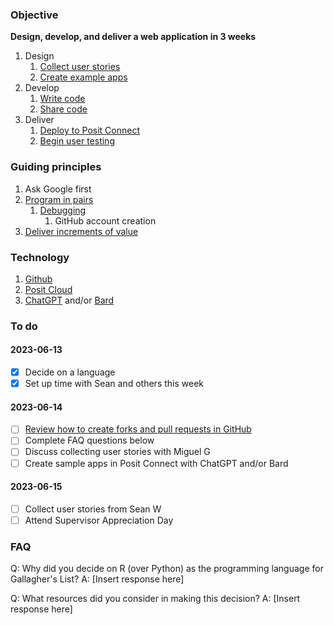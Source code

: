 ### Objective

**Design, develop, and deliver a web application in 3 weeks**

1. Design
	1. [Collect user stories](https://youtu.be/LEPLaYcdgeg)
	2. [Create example apps](https://youtu.be/tZOC09KXdOw)
2. Develop
	1. [Write code](https://youtu.be/8d9Aak8eAL0)
	2. [Share code](https://youtu.be/5wKdo2XJMeU)
3. Deliver
	1. [Deploy to Posit Connect](https://docs.posit.co/connect/user/git-backed/)
	2. [Begin user testing](https://appsilon.com/user-tests-build-better-shiny-apps-with-effective-user-testing/)

### Guiding principles

1. Ask Google first
2. [Program in pairs](https://youtu.be/hc7jHnH5ijE)
	1. [Debugging](https://shiny.posit.co/r/articles/improve/debugging/)
		1. GitHub account creation
3. [Deliver increments of value](https://www.rebelscrum.site/post/the-value-of-incremental-delivery-in-scrum)

### Technology

1. [Github](https://github.com/bm5tev3/crnyhs/tree/main/gallaghers-list)
2. [Posit Cloud](https://posit.cloud/spaces/384032/join?access_code=wD_UkGiFJvCJIRWZYm-gSpXoc6uGZ_sfkXkQlKUR)
3. [ChatGPT](https://chat.openai.com/chat) and/or [Bard](https://bard.google.com/)

### To do

#### 2023-06-13
- [x] Decide on a language
- [x] Set up time with Sean and others this week
#### 2023-06-14
- [ ] [Review how to create forks and pull requests in GitHub](https://youtu.be/nT8KGYVurIU)
- [ ] Complete FAQ questions below
- [ ] Discuss collecting user stories with Miguel G
- [ ] Create sample apps in Posit Connect with ChatGPT and/or Bard
#### 2023-06-15
- [ ] Collect user stories from Sean W
- [ ] Attend Supervisor Appreciation Day

### FAQ

Q: Why did you decide on R (over Python) as the programming language for Gallagher's List?
A: [Insert response here]

Q: What resources did you consider in making this decision?
A: [Insert response here]

